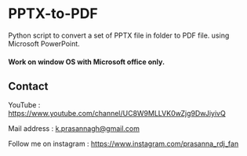 # PPTX-to-PDF
Python script to convert a set of PPTX file in folder to PDF file. using Microsoft PowerPoint.

#### Work on window OS with Microsoft office only.

## Contact 

YouTube : https://www.youtube.com/channel/UC8W9MLLVK0wZjg9DwJiyivQ

Mail address : k.prasannagh@gmail.com

Follow me on instagram : https://www.instagram.com/prasanna_rdj_fan
